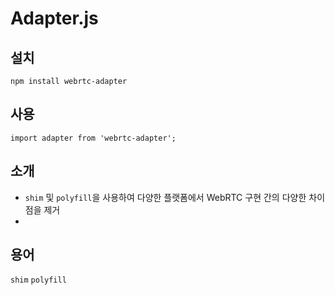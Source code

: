# Adapter.js

## 설치

```
npm install webrtc-adapter
```

## 사용

```
import adapter from 'webrtc-adapter';
```

## 소개

- `shim` 및 `polyfill`을 사용하여 다양한 플랫폼에서 WebRTC 구현 간의 다양한 차이점을 제거
- 

## 용어

`shim`
`polyfill`
